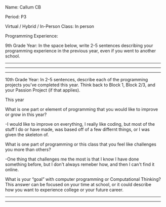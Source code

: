 Name: Callum CB


Period: P3

Virtual / Hybrid / In-Person Class: In person




Programming Experience:


9th Grade Year: In the space below, write 2-5 sentences describing your programming experience in the previous year, even if you went to another school.


_____________________________________________________________________________________
_____________________________________________________________________________________
_____________________________________________________________________________________




10th Grade Year: In 2-5 sentences, describe each of the programming projects you’ve completed this year.  Think back to Block 1, Block 2/3, and your Passion Project (if that applies).


This year




What is one part or element of programming that you would like to improve or grow in this year?


-I would like to improve on everything, I really like coding, but most of the stuff I do or have made, was based off of a few differnt things, or I was given the skeleton of.


What is one part of programming or this class that you feel like challenges you more than others?


-One thing that challenges me the most is that I know I have done something before, but I don't always remeber how, and then I can't find it online.


What is your “goal” with computer programming or Computational Thinking?  This answer can be focused on your time at school, or it could describe how you want to experience college or your future career.


_____________________________________________________________________________________
_____________________________________________________________________________________
